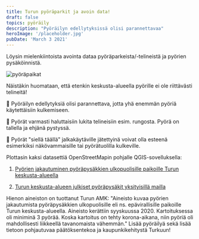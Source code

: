 ```yaml
---
title: Turun pyöräparkit ja avoin data!
draft: false
topics: pyöräily
description: "Pyöräilyn edellytyksissä olisi parannettavaa"
heroImage: '/placeholder.jpg'
pubDate: 'March 3 2021'
---
```

Löysin mielenkiintoista avointa dataa pyöräparkeista/-telineistä ja pyörien pysäköinnistä.

![pyöräpaikat](/assets/pyorapysakit.jpg)

Näistäkin huomataan, että etenkin keskusta-alueella pyörille ei ole riittävästi telineitä!

🚴‍ Pyöräilyn edellytyksiä olisi parannettava, jotta yhä enemmän pyöriä käytettäisiin kulkemiseen.

🚴‍ Pyörät varmasti haluttaisiin lukita telineisiin esim. rungosta. Pyörä on tallella ja ehjänä pystyssä.

🚴‍ Pyörät "siellä täällä" jalkakäytäville jätettyinä voivat olla esteenä esimerkiksi näkövammaisille tai pyörätuolilla kulkeville.

Plottasin kaksi datasettiä OpenStreetMapin pohjalle QGIS-sovelluksella:

1) [Pyörien jakautuminen pyöräpysäkkien ulkopuolisille paikoille Turun keskusta-alueella](https://data.lounaistieto.fi/data/fi/dataset/pyorien-jakautuminen-pyorapysakkien-ulkopuolisille-paikoille-turun-keskusta-alueella)

2) [Turun keskusta-alueen julkiset pyöräpysäkit yksityisillä mailla](https://data.lounaistieto.fi/data/fi/dataset/turun-keskusta-alueen-julkiset-pyorapysakit-yksityisilla-mailla)


Hienon aineiston on tuottanut Turun AMK: "Aineisto kuvaa pyörien jakautumista pyöräpysäkkien ulkopuolisille eli ns. epävirallisille paikoille Turun keskusta-alueella. Aineisto kerättiin syyskuussa 2020. Kartoituksessa oli miniminä 3 pyörää. Koska kartoitus on tehty korona-aikana, niin pyöriä oli mahdollisesti liikkeellä tavanomaista vähemmän."
Lisää pyöräilyä sekä lisää tietoon pohjautuvaa päätöksentekoa ja kaupunkikehitystä Turkuun!
